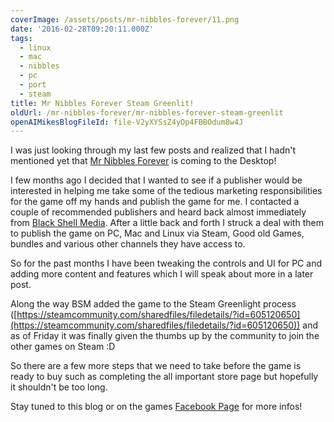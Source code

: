 ```yaml
---
coverImage: /assets/posts/mr-nibbles-forever/11.png
date: '2016-02-28T09:20:11.000Z'
tags:
  - linux
  - mac
  - nibbles
  - pc
  - port
  - steam
title: Mr Nibbles Forever Steam Greenlit!
oldUrl: /mr-nibbles-forever/mr-nibbles-forever-steam-greenlit
openAIMikesBlogFileId: file-V2yXYSsZ4yOp4FBBOdum8w4J
---
```


I was just looking through my last few posts and realized that I hadn't mentioned yet that [Mr Nibbles Forever](https://epicshrimp.com/app/mrnibblesforever/) is coming to the Desktop!

<!-- more -->

I few months ago I decided that I wanted to see if a publisher would be interested in helping me take some of the tedious marketing responsibilities for the game off my hands and publish the game for me. I contacted a couple of recommended publishers and heard back almost immediately from [Black Shell Media](https://blackshellmedia.com/). After a little back and forth I struck a deal with them to publish the game on PC, Mac and Linux via Steam, Good old Games, bundles and various other channels they have access to.

So for the past months I have been tweaking the controls and UI for PC and adding more content and features which I will speak about more in a later post.

Along the way BSM added the game to the Steam Greenlight process ([https://steamcommunity.com/sharedfiles/filedetails/?id=605120650](https://steamcommunity.com/sharedfiles/filedetails/?id=605120650)) and as of Friday it was finally given the thumbs up by the community to join the other games on Steam :D

So there are a few more steps that we need to take before the game is ready to buy such as completing the all important store page but hopefully it shouldn't be too long.

Stay tuned to this blog or on the games [Facebook Page](https://www.facebook.com/mrnibblesforever/) for more infos!

